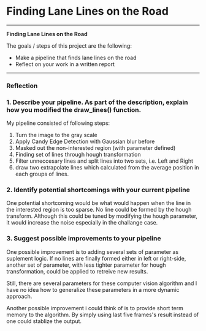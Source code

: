 # **Finding Lane Lines on the Road** 

---

**Finding Lane Lines on the Road**

The goals / steps of this project are the following:
* Make a pipeline that finds lane lines on the road
* Reflect on your work in a written report


[//]: # (Image References)

[image1]: ./examples/grayscale.jpg "Grayscale"

---

### Reflection

### 1. Describe your pipeline. As part of the description, explain how you modified the draw_lines() function.

My pipeline consisted of following steps:
1. Turn the image to the gray scale
2. Apply Candy Edge Detection with Gaussian blur before
3. Masked out the non-interested region (with parameter defined)
4. Finding set of lines through hough transformation
5. Filter unneccesary lines and split lines into two sets, i.e. Left and Right
6. draw two extrapolate lines which calculated from the average position in each groups of lines.




### 2. Identify potential shortcomings with your current pipeline


One potential shortcoming would be what would happen when the line in the interested region is too sparse. No line could be formed by the hough transform. Although this could be tuned by modifying the hough parameter, it would increase the noise especially in the challange case.

### 3. Suggest possible improvements to your pipeline

One possible improvement is to adding several sets of parameter as suplement logic. If no lines are finally formed either in left or right-side, another set of parameter, with less tighter parameter for hough transformation, could be applied to retreive new results.

Still, there are several parameters for these computer vision algorithm and I have no idea how to generalize these parameters in a more dynamic approach. 


Another possible improvement i could think of is to provide short term memory to the algorithm. By simply using last five frames's result instead of one could stablize the output. 